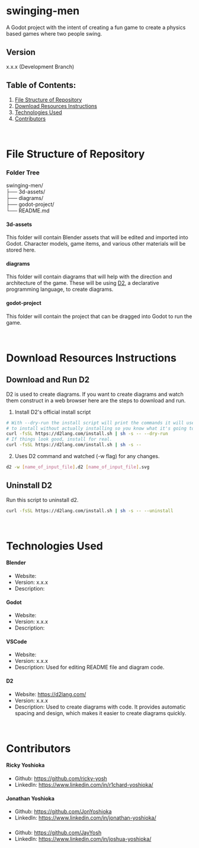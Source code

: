 # swinging-men
A Godot project with the intent of creating a fun game to create a physics based games where two people swing.

## Version
x.x.x (Development Branch)

## Table of Contents:
1. [File Structure of Repository](#file-structure-of-repository)
2. [Download Resources Instructions](#download-resources-instructions)
3. [Technologies Used](#technologies-used)
4. [Contributors](#contributors)

</br>

# File Structure of Repository

### Folder Tree
swinging-men\/\
├── 3d-assets\/\
├── diagrams\/\
├── godot-project\/\
└── README.md

#### 3d-assets
This folder will contain Blender assets that will be edited and imported into Godot. Character models, game items, and various other materials will be stored here.

#### diagrams
This folder will contain diagrams that will help with the direction and architecture of the game. These will be using [D2](#d2), a declarative programming language, to create diagrams.

#### godot-project
This folder will contain the project that can be dragged into Godot to run the game.

</br>

# Download Resources Instructions
## Download and Run D2
D2 is used to create diagrams. If you want to create diagrams and watch them construct in a web browser here are the steps to download and run.
1. Install D2's official install script
```sh
# With --dry-run the install script will print the commands it will use
# to install without actually installing so you know what it's going to do.
curl -fsSL https://d2lang.com/install.sh | sh -s -- --dry-run
# If things look good, install for real.
curl -fsSL https://d2lang.com/install.sh | sh -s --
```
2. Uses D2 command and watched (-w flag) for any changes.
```sh
d2 -w [name_of_input_file].d2 [name_of_input_file].svg
```

## Uninstall D2
Run this script to uninstall d2.
```sh
curl -fsSL https://d2lang.com/install.sh | sh -s -- --uninstall
```

</br>

# Technologies Used
#### Blender
- Website: 
- Version: x.x.x
- Description: 

#### Godot
- Website: 
- Version: x.x.x
- Description: 

#### VSCode
- Website: 
- Version: x.x.x
- Description: Used for editing README file and diagram code.

#### D2
- Website: https://d2lang.com/
- Version: x.x.x
- Description: Used to create diagrams with code. It provides automatic spacing and design, which makes it easier to create diagrams quickly.

</br>

# Contributors
#### Ricky Yoshioka
- Github: https://github.com/ricky-yosh
- LinkedIn: https://www.linkedin.com/in/r1chard-yoshioka/
#### Jonathan Yoshioka
- Github: https://github.com/JonYoshioka
- LinkedIn: https://www.linkedin.com/in/jonathan-yoshioka/
###
- Github: https://github.com/JayYosh
- LinkedIn: https://www.linkedin.com/in/joshua-yoshioka/